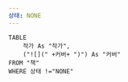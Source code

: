 ```yaml
---
상태: NONE
---
```

```dataview
TABLE
	작가 As "작가",
	("![](" +커버+ ")") As "커버"
FROM "책"
WHERE 상태 !="NONE"
```
